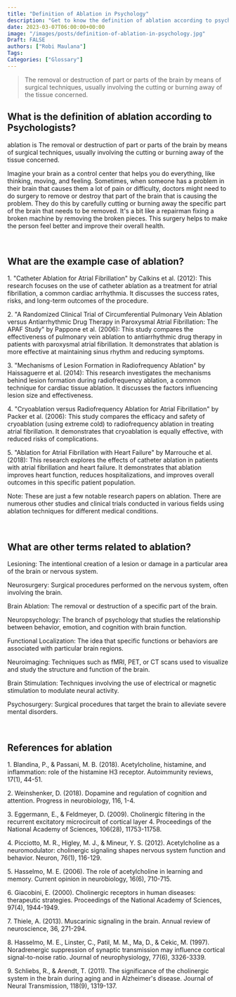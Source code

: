 ```yaml
---
title: "Definition of Ablation in Psychology"
description: "Get to know the definition of ablation according to psychologists."
date: 2023-03-07T06:00:00+00:00
image: "/images/posts/definition-of-ablation-in-psychology.jpg"
Draft: FALSE
authors: ["Robi Maulana"]
Tags: 
Categories: ["Glossary"]
---
```






> The removal or destruction of part or parts of the brain by means of surgical techniques, usually involving the cutting or burning away of the tissue concerned.

## What is the definition of ablation according to Psychologists?

ablation is The removal or destruction of part or parts of the brain by means of surgical techniques, usually involving the cutting or burning away of the tissue concerned.

Imagine your brain as a control center that helps you do everything, like thinking, moving, and feeling. Sometimes, when someone has a problem in their brain that causes them a lot of pain or difficulty, doctors might need to do surgery to remove or destroy that part of the brain that is causing the problem. They do this by carefully cutting or burning away the specific part of the brain that needs to be removed. It's a bit like a repairman fixing a broken machine by removing the broken pieces. This surgery helps to make the person feel better and improve their overall health.

 

## What are the example case of ablation?

1\. "Catheter Ablation for Atrial Fibrillation" by Calkins et al. (2012): This research focuses on the use of catheter ablation as a treatment for atrial fibrillation, a common cardiac arrhythmia. It discusses the success rates, risks, and long-term outcomes of the procedure.

2\. "A Randomized Clinical Trial of Circumferential Pulmonary Vein Ablation versus Antiarrhythmic Drug Therapy in Paroxysmal Atrial Fibrillation: The APAF Study" by Pappone et al. (2006): This study compares the effectiveness of pulmonary vein ablation to antiarrhythmic drug therapy in patients with paroxysmal atrial fibrillation. It demonstrates that ablation is more effective at maintaining sinus rhythm and reducing symptoms.

3\. "Mechanisms of Lesion Formation in Radiofrequency Ablation" by Haissaguerre et al. (2014): This research investigates the mechanisms behind lesion formation during radiofrequency ablation, a common technique for cardiac tissue ablation. It discusses the factors influencing lesion size and effectiveness.

4\. "Cryoablation versus Radiofrequency Ablation for Atrial Fibrillation" by Packer et al. (2006): This study compares the efficacy and safety of cryoablation (using extreme cold) to radiofrequency ablation in treating atrial fibrillation. It demonstrates that cryoablation is equally effective, with reduced risks of complications.

5\. "Ablation for Atrial Fibrillation with Heart Failure" by Marrouche et al. (2018): This research explores the effects of catheter ablation in patients with atrial fibrillation and heart failure. It demonstrates that ablation improves heart function, reduces hospitalizations, and improves overall outcomes in this specific patient population.

Note: These are just a few notable research papers on ablation. There are numerous other studies and clinical trials conducted in various fields using ablation techniques for different medical conditions.

 

## What are other terms related to ablation?

Lesioning: The intentional creation of a lesion or damage in a particular area of the brain or nervous system.

Neurosurgery: Surgical procedures performed on the nervous system, often involving the brain.

Brain Ablation: The removal or destruction of a specific part of the brain.

Neuropsychology: The branch of psychology that studies the relationship between behavior, emotion, and cognition with brain function.

Functional Localization: The idea that specific functions or behaviors are associated with particular brain regions.

Neuroimaging: Techniques such as fMRI, PET, or CT scans used to visualize and study the structure and function of the brain.

Brain Stimulation: Techniques involving the use of electrical or magnetic stimulation to modulate neural activity.

Psychosurgery: Surgical procedures that target the brain to alleviate severe mental disorders.

 

## References for ablation

1\. Blandina, P., & Passani, M. B. (2018). Acetylcholine, histamine, and inflammation: role of the histamine H3 receptor. Autoimmunity reviews, 17(1), 44-51.

2\. Weinshenker, D. (2018). Dopamine and regulation of cognition and attention. Progress in neurobiology, 116, 1-4.

3\. Eggermann, E., & Feldmeyer, D. (2009). Cholinergic filtering in the recurrent excitatory microcircuit of cortical layer 4. Proceedings of the National Academy of Sciences, 106(28), 11753-11758.

4\. Picciotto, M. R., Higley, M. J., & Mineur, Y. S. (2012). Acetylcholine as a neuromodulator: cholinergic signaling shapes nervous system function and behavior. Neuron, 76(1), 116-129.

5\. Hasselmo, M. E. (2006). The role of acetylcholine in learning and memory. Current opinion in neurobiology, 16(6), 710-715.

6\. Giacobini, E. (2000). Cholinergic receptors in human diseases: therapeutic strategies. Proceedings of the National Academy of Sciences, 97(4), 1944-1949.

7\. Thiele, A. (2013). Muscarinic signaling in the brain. Annual review of neuroscience, 36, 271-294.

8\. Hasselmo, M. E., Linster, C., Patil, M. M., Ma, D., & Cekic, M. (1997). Noradrenergic suppression of synaptic transmission may influence cortical signal-to-noise ratio. Journal of neurophysiology, 77(6), 3326-3339.

9\. Schliebs, R., & Arendt, T. (2011). The significance of the cholinergic system in the brain during aging and in Alzheimer's disease. Journal of Neural Transmission, 118(9), 1319-137.
